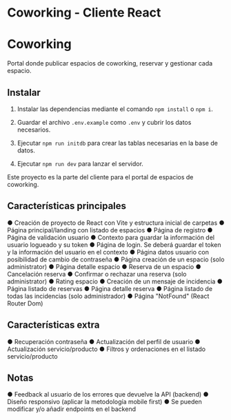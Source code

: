 # Coworking - Cliente React

# Coworking

Portal donde publicar espacios de coworking, reservar y gestionar cada espacio.

## Instalar

1. Instalar las dependencias mediante el comando `npm install` o `npm i`.

2. Guardar el archivo `.env.example` como `.env` y cubrir los datos necesarios.

3. Ejecutar `npm run initdb` para crear las tablas necesarias en la base de datos.

4. Ejecutar `npm run dev` para lanzar el servidor.

Este proyecto es la parte del cliente para el portal de espacios de coworking.

## Características principales

● Creación de proyecto de React con Vite y estructura inicial de carpetas
● Página principal/landing con listado de espacios
● Página de registro
● Página de validación usuario
● Contexto para guardar la información del usuario logueado y su token
● Página de login. Se deberá guardar el token y la información del usuario en el contexto
● Página datos usuario con posibilidad de cambio de contraseña
● Página creación de un espacio (solo administrator)
● Página detalle espacio
● Reserva de un espacio
● Cancelación reserva
● Confirmar o rechazar una reserva (solo administrator)
● Rating espacio
● Creación de un mensaje de incidencia
● Página listado de reservas
● Página detalle reserva
● Página listado de todas las incidencias (solo administrador)
● Página "NotFound" (React Router Dom)

## Características extra

● Recuperación contraseña
● Actualización del perfil de usuario
● Actualización servicio/producto
● Filtros y ordenaciones en el listado servicio/producto

## Notas

● Feedback al usuario de los errores que devuelve la API (backend)
● Diseño responsivo (aplicar la metodología mobile first)
● Se pueden modificar y/o añadir endpoints en el backend